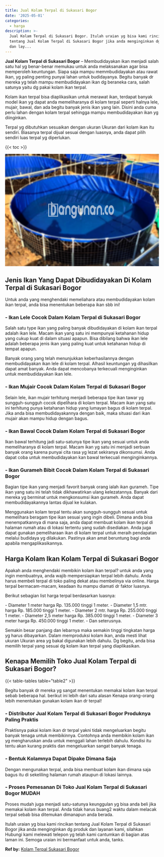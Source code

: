 ```yaml
---
title: Jual Kolam Terpal di Sukasari Bogor
date: '2025-05-01'
categories:
  - harga
description: >-
  Jual Kolam Terpal di Sukasari Bogor. Itulah uraian yg bisa kami rincikan
  tentang Jual Kolam Terpal di Sukasari Bogor jika anda menginginkan dg produk
  dan lay...
---
```


**Jual Kolam Terpal di Sukasari Bogor** – Membudidayakan ikan menjadi salah satu hal yg benar-benar memukau untuk anda melaksanakan agar bisa memperoleh keuntungan. Siapa saja mampu memmbudidayakan atau rawat ikan, yg paling penting punyai lahan untuk budidayanya. Begitu banyak dr mereka yg telah mampu membudidayakan ikan dg beraneka cara, salah satunya yaitu dg pakai kolam ikan terpal.

Kolam ikan terpal bisa diaplikasikan untuk merawat ikan, terdapat banyak model ikan yg dapat anda memeliharanya di kolam terpal seperti halnya lele, mujair, bawal, dan ada begitu banyak jenis ikan yang lain. Disini anda cuma perlu lahan dengan kolam terpal sehingga mampu membudidayakan ikan yg diinginkan.

Terpal yg dibutuhkan sesuaikan dengan ukuran Ukuran dari kolam ikan itu sendiri. Biasanya terpal dijual sesuai dengan luasnya, anda dapat pilih sendiri luas terpal yg diperlukan.

{{< toc >}}

![Jual Kolam Terpal di Sukasari Bogor](/images/jual-kolam-terpal-03.png)

## Jenis Ikan Yang Dapat Dibudidayakan Di Kolam Terpal di Sukasari Bogor

Untuk anda yang menghendaki memeliahara atau membudidayakan kolam ikan terpal, anda bisa menentukan beberapa ikan sbb ini!

### \- Ikan Lele Cocok Dalam Kolam Terpal di Sukasari Bogor

Salah satu type ikan yang paling banyak dibudidayakan di kolam ikan terpal adalah ikan lele. Macam ikan yang satu ini mempunyai ketahanan hidup yang cukup kuat di dalam situasi apapun. Bisa dibilang bahwa ikan lele adalah beberapa jenis ikan yang paling kuat untuk ketahanan hidup di tempat apapun.

Banyak orang yang telah menunjukkan keberhasilannya dengan membudidayakan ikan lele di kolam terpal. Alhasil keuntungan yg dihasilkan dapat amat banyak. Anda dapat mencobanya terkecuali menginginkan untuk membudidayakan ikan lele.

### \- Ikan Mujair Cocok Dalam Kolam Terpal di Sukasari Bogor

Selain lele, ikan mujair terhitung menjadi beberapa tipe ikan tawar yg sungguh-sungguh cocok dipelihara di kolam terpal. Macam ikan yang satu ini terhitung punya ketahanan hidup yang lumayan bagus di kolam terpal. Jika anda bisa membudidayakannya dengan baik, maka situasi dari ikan mujair akan mampu hidup dengan bagus.

### \- Ikan Bawal Cocok Dalam Kolam Terpal di Sukasari Bogor

Ikan bawal terhitung jadi satu-satunya tipe ikan yang sesuai untuk anda memeliharanya di kolam terpal. Macam ikan yg satu ini menjadi serbuan banyak orang karena punyai cita rasa yg lezat sekiranya dikonsumsi. Anda dapat coba untuk membudidayakan kan bawal terkecuali menginginkannya.

### \- Ikan Gurameh Bibit Cocok Dalam Kolam Terpal di Sukasari Bogor

Bagian tipe ikan yang menjadi favorit banyak orang ialah ikan gurameh. Tipe ikan yang satu ini telah tidak dikhawatirkan ulang kelezatannya. Banyak dari mereka yg berminat untuk mengkonsumsi ikan gurameh. Anda dapat membudidayakannya lantas dijual ke kulakan.

Menggunakan kolam terpal tentu akan sungguh-sungguh sesuai untuk memelihara beragam tipe ikan sesuai yang ingin dibeli. Dimana anda bisa menempatkannya di mana saja, anda dapat membuat kolam ikan terpal di halaman rumah atau di lokasi tertentu yang sudah disediakan. Anda juga dapat gunakan pemeliharaan ikan di kolam terpal untuk meraih pendapatan melalui budidaya yg dilakukan. Pastinya akan amat beruntung bagi anda apabila mengaplikasikannya.

## Harga Kolam Ikan Kolam Terpal di Sukasari Bogor

Apakah anda menghendaki membikin kolam ikan terpal? untuk anda yang ingin membuatnya, anda wajib mempersiapkan terpal lebih dahulu. Anda harus membeli terpal di toko paling dekat atau membelinya via online. Harga terpal bermacam-macam, keadaan itu mampu diamati dr faktor luasnya.

Berikut sebagian list harga terpal berdasarkan luasnya:

\- Diameter 1 meter harga Rp. 135.000 tinggi 1 meter. - Diameter 1,5 mtr. harga Rp. 185.000 tinggi 1 meter. - Diameter 2 mtr. harga Rp. 255.000 tinggi 1 meter. - Diameter 2,5 meter harga Rp. 385.000 tinggi 1 meter. - Diameter 3 meter harga Rp. 450.000 tinggi 1 meter. - Dan seterusnya.

Semakin besar panjang dan lebarnya maka semakin tinggi tingkatan harga yg harus dibayarkan. Dalam memproduksi kolam ikan, anda mesti lihat ukuran Ukuran area yg bakal digunakan lebih dahulu. Dg begitu, anda bisa memilih terpal yang sesuai dg kolam ikan terpal yang diaplikasikan.

## Kenapa Memilih Toko Jual Kolam Terpal di Sukasari Bogor?

{{< table-tables table="table2" >}}

Begitu banyak dr mereka yg sangat menentukan memakai kolam ikan terpal sebab beberapa hal. berikut ini lebih dari satu alasan Kenapa orang-orang lebih menentukan gunakan kolam ikan dr terpal!

### \- Distributor Jual Kolam Terpal di Sukasari Bogor Produknya Paling Praktis

Praktisnya pakai kolam ikan dr terpal yakni tidak mengeluarkan begitu banyak tenaga untuk membikinnya. Contohnya anda membikin kolam ikan yg mengharuskan anda untuk menggali lahan terlebih dahulu. Kondisi itu tentu akan kurang praktis dan mengeluarkan sangat banyak tenaga.

### \- Bentuk Kolamnya Dapat Dipake Dimana Saja

Dengan mengunakan terpal, anda bisa membuat kolam ikan dimana saja bagus itu di sekeliling halaman rumah ataupun di lokasi lainnya.

### \- Proses Pemesanan Di Toko Jual Kolam Terpal di Sukasari Bogor MUDAH

Proses mudah juga menjadi satu-satunya keunggulan yg bisa anda beli jika memakai kolam ikan terpal. Anda tidak harus buang2 waktu dalam melacak terpal sebab bisa ditemukan dimanapun anda berada.

Itulah uraian yg bisa kami rincikan tentang Jual Kolam Terpal di Sukasari Bogor jika anda menginginkan dg produk dan layanan kami, silahkan Hubungi kami melewati telepon yg telah kami cantumkan di bagian atas laman ini. Semoga uraian ini bermanfaat untuk anda, tanks.

**Ref by:** [Kolam Terpal Sukasari Bogor](https://id.wikipedia.org/wiki/Kolam)
